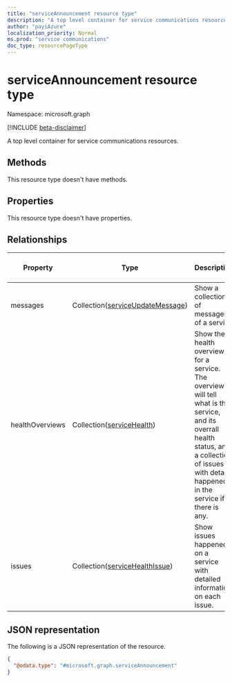 ```yaml
---
title: "serviceAnnouncement resource type"
description: "A top level container for service communications resources"
author: "payiAzure"
localization_priority: Normal
ms.prod: "service communications"
doc_type: resourcePageType
---
```


# serviceAnnouncement resource type

Namespace: microsoft.graph

[!INCLUDE [beta-disclaimer](../../includes/beta-disclaimer.md)]

A top level container for service communications resources.

## Methods
This resource type doesn't have methods.

## Properties
This resource type doesn't have properties.

## Relationships
|Property|Type|Description|Contained Navigation Property|Nullable|ReadOnly|
|-|-|-|-|-|-|
|messages|Collection([serviceUpdateMessage](serviceupdatemessage.md))|Show a collection of messages of a service|Yes|Yes|Yes|
|healthOverviews|Collection([serviceHealth](servicehealth.md))|Show the health overview for a service. The overview will tell what is the service, and its overrall health status, and a collection of issues with details happened in the service if there is any.|Yes|Yes|Yes|
|issues|Collection([serviceHealthIssue](servicehealthissue.md))|Show issues happened on a service with detailed information on each issue.|Yes|Yes|Yes|

## JSON representation
The following is a JSON representation of the resource.
<!-- {
  "blockType": "resource",
  "keyProperty": "id",
  "@odata.type": "microsoft.graph.serviceAnnouncement",
  "openType": false
}
-->
``` json
{
  "@odata.type": "#microsoft.graph.serviceAnnouncement"
}
```